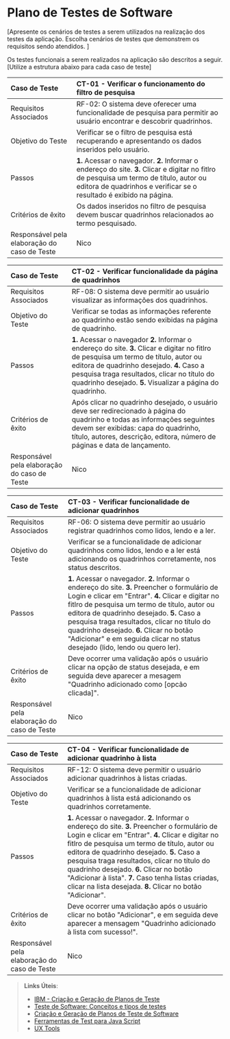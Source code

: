 # Plano de Testes de Software

[Apresente os cenários de testes a serem utilizados na realização dos testes da aplicação. Escolha cenários de testes que demonstrem os requisitos sendo atendidos. ]

Os testes funcionais a serem realizados na aplicação são descritos a seguir. [Utilize a estrutura abaixo para cada caso de teste]

|Caso de Teste    | CT-01 - Verificar o funcionamento do filtro de pesquisa |
|:---|:---|
| Requisitos Associados | RF-02:	O sistema deve oferecer uma funcionalidade de pesquisa para permitir ao usuário encontrar e descobrir quadrinhos. |
| Objetivo do Teste | Verificar se o filtro de pesquisa está recuperando e apresentando os dados inseridos pelo usuário. |
| Passos | **1.** Acessar o navegador. 		   **2.** Informar o endereço do site.		  **3.** Clicar e digitar no fitlro de pesquisa um termo de título, autor ou editora de quadrinhos e verificar se o resultado é exibido na página. |
| Critérios de êxito | Os dados inseridos no filtro de pesquisa devem buscar quadrinhos relacionados ao termo pesquisado. |
| Responsável pela elaboração do caso de Teste | Nico |

|Caso de Teste    | CT-02 - Verificar funcionalidade da página de quadrinhos |
|:---|:---|
| Requisitos Associados | RF-08:	O sistema deve permitir ao usuário visualizar as informações dos quadrinhos. 
| Objetivo do Teste | Verificar se todas as informações referente ao quadrinho estão sendo exibidas na página de quadrinho. |
| Passos | **1.** Acessar o navegador		**2.** Informar o endereço do site.		**3.** Clicar e digitar no fitlro de pesquisa um termo de título, autor ou editora de quadrinho desejado.		**4.** Caso a pesquisa traga resultados, clicar no título do quadrinho desejado.	**5.** Visualizar a página do quadrinho. |
| Critérios de êxito | Após clicar no quadrinho desejado, o usuário deve ser redirecionado à página do quadrinho e todas as informações seguintes devem ser exibidas: capa do quadrinho, título, autores, descrição, editora, número de páginas e data de lançamento. |
| Responsável pela elaboração do caso de Teste | Nico |

|Caso de Teste    | CT-03 - Verificar funcionalidade de adicionar quadrinhos |
|:---|:---|
| Requisitos Associados | RF-06:	O sistema deve permitir ao usuário registrar quadrinhos como lidos, lendo e a ler.  |
| Objetivo do Teste | Verificar se a funcionalidade de adicionar quadrinhos como lidos, lendo e a ler está  adicionando os quadrinhos corretamente, nos status descritos. |
| Passos | **1.** Acessar o navegador. 		   **2.** Informar o endereço do site. **3.** Preencher o formulário de Login e clicar em "Entrar".  **4.** Clicar e digitar no fitlro de pesquisa um termo de título, autor ou editora de quadrinho desejado.		**5.** Caso a pesquisa traga resultados, clicar no título do quadrinho desejado.	**6.** Clicar no botão "Adicionar" e em seguida clicar no status desejado (lido, lendo ou quero ler). |
| Critérios de êxito | Deve ocorrer uma validação após o usuário clicar na opção de status desejada, e em seguida deve aparecer a mesagem "Quadrinho adicionado como [opcão clicada]".   |
| Responsável pela elaboração do caso de Teste | Nico |

|Caso de Teste    | CT-04 - Verificar funcionalidade de adicionar quadrinho à lista |
|:---|:---|
| Requisitos Associados | RF-12:	O sistema deve permitir o usuário adicionar quadrinhos à listas criadas. |
| Objetivo do Teste | Verificar se a funcionalidade de adicionar quadrinhos à lista está adicionando os quadrinhos corretamente. |
| Passos |  **1.** Acessar o navegador. 	 **2.** Informar o endereço do site. **3.** Preencher o formulário de Login e clicar em "Entrar". 		 **4.** Clicar e digitar no fitlro de pesquisa um termo de título, autor ou editora de quadrinho desejado.		**5.** Caso a pesquisa traga resultados, clicar no título do quadrinho desejado.	**6.** Clicar no botão "Adicionar à lista". 	**7.** Caso tenha listas criadas, clicar na lista desejada. **8.** Clicar no botão "Adicionar". |
| Critérios de êxito |  Deve ocorrer uma validação após o usuário clicar no botão "Adicionar", e em seguida deve aparecer a mensagem "Quadrinho adicionado à lista com sucesso!".  |
| Responsável pela elaboração do caso de Teste | Nico |


 
> **Links Úteis**:
> - [IBM - Criação e Geração de Planos de Teste](https://www.ibm.com/developerworks/br/local/rational/criacao_geracao_planos_testes_software/index.html)
> -  [Teste de Software: Conceitos e tipos de testes](https://blog.onedaytesting.com.br/teste-de-software/)
> - [Criação e Geração de Planos de Teste de Software](https://www.ibm.com/developerworks/br/local/rational/criacao_geracao_planos_testes_software/index.html)
> - [Ferramentas de Test para Java Script](https://geekflare.com/javascript-unit-testing/)
> - [UX Tools](https://uxdesign.cc/ux-user-research-and-user-testing-tools-2d339d379dc7)
